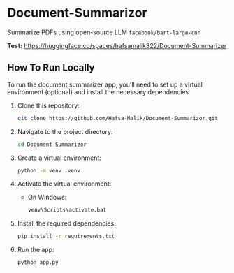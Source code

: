 # Document-Summarizor

Summarize PDFs using open-source LLM `facebook/bart-large-cnn`

**Test:** https://huggingface.co/spaces/hafsamalik322/Document-Summarizer



## How To Run Locally 

To run the document summarizer app, you'll need to set up a virtual environment (optional) and install the necessary dependencies.

1. Clone this repository:

    ```bash
    git clone https://github.com/Hafsa-Malik/Document-Summarizor.git
    ```

2. Navigate to the project directory:

    ```bash
    cd Document-Summarizor
    ```

3. Create a virtual environment:
      
      ```bash
      python -m venv .venv
      ```

5. Activate the virtual environment:

    - On Windows:

        ```bash
        venv\Scripts\activate.bat
        ```

6. Install the required dependencies:

    ```bash
    pip install -r requirements.txt
    ```

7. Run the app:

    ```bash
    python app.py
    ```
